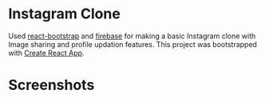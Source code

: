Instagram Clone
==========
Used [react-bootstrap](https://react-bootstrap.github.io/) and [firebase](https://firebase.google.com/) for making a basic Instagram clone with Image sharing and profile updation features. This project was bootstrapped with [Create React App](https://github.com/facebook/create-react-app).

Screenshots
==========
